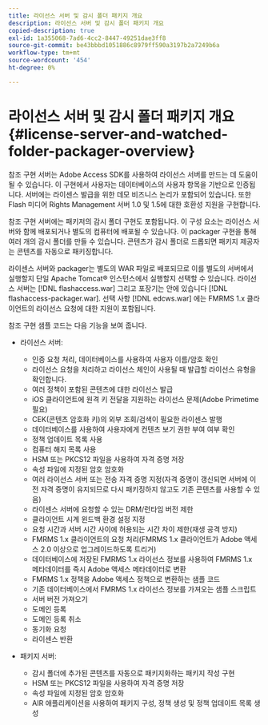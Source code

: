 ```yaml
---
title: 라이선스 서버 및 감시 폴더 패키지 개요
description: 라이선스 서버 및 감시 폴더 패키지 개요
copied-description: true
exl-id: 1a355068-7ad6-4cc2-8447-49251dae3ff8
source-git-commit: be43bbbd1051886c8979ff590a3197b2a7249b6a
workflow-type: tm+mt
source-wordcount: '454'
ht-degree: 0%

---
```


# 라이선스 서버 및 감시 폴더 패키지 개요 {#license-server-and-watched-folder-packager-overview}

참조 구현 서버는 Adobe Access SDK를 사용하여 라이선스 서버를 만드는 데 도움이 될 수 있습니다. 이 구현에서 사용자는 데이터베이스의 사용자 항목을 기반으로 인증됩니다. 서버에는 라이센스 발급을 위한 데모 비즈니스 논리가 포함되어 있습니다. 또한 Flash 미디어 Rights Management 서버 1.0 및 1.5에 대한 호환성 지원을 구현합니다.

참조 구현 서버에는 패키저의 감시 폴더 구현도 포함됩니다. 이 구성 요소는 라이선스 서버와 함께 배포되거나 별도의 컴퓨터에 배포될 수 있습니다. 이 packager 구현을 통해 여러 개의 감시 폴더를 만들 수 있습니다. 콘텐츠가 감시 폴더로 드롭되면 패키지 제공자는 콘텐츠를 자동으로 패키징합니다.

라이센스 서버와 packager는 별도의 WAR 파일로 배포되므로 이를 별도의 서버에서 실행할지 단일 Apache Tomcat® 인스턴스에서 실행할지 선택할 수 있습니다. 라이선스 서버는 [!DNL flashaccess.war] 그리고 포장기는 안에 있습니다 [!DNL flashaccess-packager.war]. 선택 사항 [!DNL edcws.war] 에는 FMRMS 1.x 클라이언트의 라이선스 요청에 대한 지원이 포함됩니다.

참조 구현 샘플 코드는 다음 기능을 보여 줍니다.

* 라이선스 서버:

   * 인증 요청 처리, 데이터베이스를 사용하여 사용자 이름/암호 확인
   * 라이선스 요청을 처리하고 라이선스 체인이 사용될 때 발급할 라이선스 유형을 확인합니다.
   * 여러 정책이 포함된 콘텐츠에 대한 라이선스 발급
   * iOS 클라이언트에 원격 키 전달을 지원하는 라이선스 문제(Adobe Primetime 필요)
   * CEK(콘텐츠 암호화 키)의 외부 조회/검색이 필요한 라이센스 발행
   * 데이터베이스를 사용하여 사용자에게 컨텐츠 보기 권한 부여 여부 확인
   * 정책 업데이트 목록 사용
   * 컴퓨터 해지 목록 사용
   * HSM 또는 PKCS12 파일을 사용하여 자격 증명 저장
   * 속성 파일에 지정된 암호 암호화
   * 여러 라이선스 서버 또는 전송 자격 증명 지정(자격 증명이 갱신되면 서버에 이전 자격 증명이 유지되므로 다시 패키징하지 않고도 기존 콘텐츠를 사용할 수 있음)
   * 라이센스 서버에 요청할 수 있는 DRM/런타임 버전 제한
   * 클라이언트 시계 윈드백 환경 설정 지정
   * 요청 시간과 서버 시간 사이에 허용되는 시간 차이 제한(재생 공격 방지)
   * FMRMS 1.x 클라이언트의 요청 처리(FMRMS 1.x 클라이언트가 Adobe 액세스 2.0 이상으로 업그레이드하도록 트리거)
   * 데이터베이스에 저장된 FMRMS 1.x 라이선스 정보를 사용하여 FMRMS 1.x 메타데이터를 즉시 Adobe 액세스 메타데이터로 변환
   * FMRMS 1.x 정책을 Adobe 액세스 정책으로 변환하는 샘플 코드
   * 기존 데이터베이스에서 FMRMS 1.x 라이선스 정보를 가져오는 샘플 스크립트
   * 서버 버전 가져오기
   * 도메인 등록
   * 도메인 등록 취소
   * 동기화 요청
   * 라이센스 반환

* 패키지 서버:

   * 감시 폴더에 추가된 콘텐츠를 자동으로 패키지화하는 패키지 작성 구현
   * HSM 또는 PKCS12 파일을 사용하여 자격 증명 저장
   * 속성 파일에 지정된 암호 암호화
   * AIR 애플리케이션을 사용하여 패키지 구성, 정책 생성 및 정책 업데이트 목록 생성
